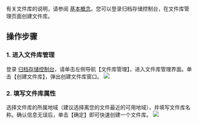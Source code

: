 有关文件库的说明，请参阅 [基本概念](https://cloud.tencent.com/document/product/572/8727)。您可以登录归档存储控制台，在文件库管理页面创建文件库。

## 操作步骤
### 1. 进入文件库管理
登录 [归档存储控制台](https://console.cloud.tencent.com/cas)，请单击左侧导航【文件库管理】，进入文件库管理界面。单击【创建文件库】，弹出创建文件库窗口。
![](https://main.qcloudimg.com/raw/e501cd9a1614f52ab7ecfab48ec37655.png)

### 2. 填写文件库属性
选择文件库的所属地域（建议选择离您的文件最近的可用地域），并填写文件库名称。确认信息无误后，单击【确定】即可快速创建一个文件库。
![](https://main.qcloudimg.com/raw/cd7c5b44ed4a253f9c660137862697ce.png)
